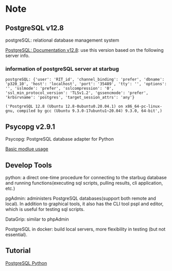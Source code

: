 # Note

## PostgreSQL v12.8

postgreSQL: relational database management system

[PostgreSQL: Documentation v12.8](https://www.postgresql.org/docs/12/index.html): use this version based on the following server info.

### information of postgreSQL server at starbug

```
postgreSQL: {'user': 'RIT_id', 'channel_binding': 'prefer', 'dbname': 'p320_10', 'host': 'localhost', 'port': '35489', 'tty': '', 'options': '', 'sslmode': 'prefer', 'sslcompression': '0', 'ssl_min_protocol_version': 'TLSv1.2', 'gssencmode': 'prefer', 'krbsrvname': 'postgres', 'target_session_attrs': 'any'}

('PostgreSQL 12.8 (Ubuntu 12.8-0ubuntu0.20.04.1) on x86_64-pc-linux-gnu, compiled by gcc (Ubuntu 9.3.0-17ubuntu1~20.04) 9.3.0, 64-bit',)
```

## Psycopg v2.9.1

Psycopg: PostgreSQL database adapter for Python

[Basic modlue usage](https://www.psycopg.org/docs/usage.html)

## Develop Tools

python: a direct one-time procedure for connecting to the starbug database and running functions(executing sql scripts, pulling results, cli application, etc.)

pgAdmin: administers PostgreSQL databases(support both remote and local). In addition to graphical tools, it also has the CLI tool pspl and editor, which is useful for testing sql scripts. 

DataGrip: similar to phpAdmin

PostgreSQL in docker: build local servers, more flexibility in testing (but not essential).

## Tutorial

[PostgreSQL Python](https://www.postgresqltutorial.com/postgresql-python/)
